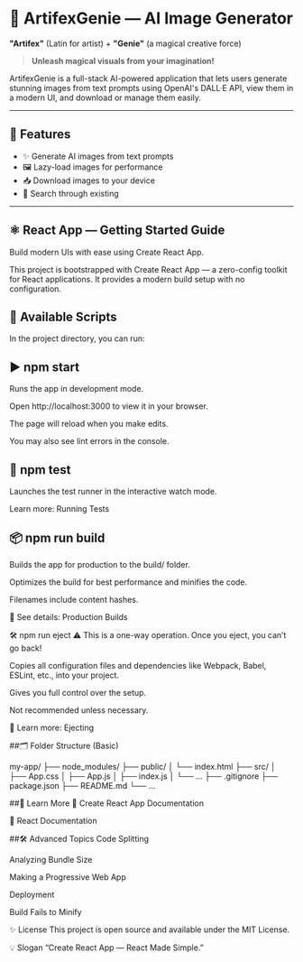 # 🎨 ArtifexGenie — AI Image Generator

**"Artifex"** (Latin for artist) + **"Genie"** (a magical creative force)  
> **Unleash magical visuals from your imagination!**

ArtifexGenie is a full-stack AI-powered application that lets users generate stunning images from text prompts using OpenAI's DALL·E API, view them in a modern UI, and download or manage them easily.

---

## 📌 Features

- ✨ Generate AI images from text prompts
- 🖼️ Lazy-load images for performance
- 📥 Download images to your device
- 🔎 Search through existing

---

## ⚛️ React App — Getting Started Guide
Build modern UIs with ease using Create React App.

This project is bootstrapped with Create React App — a zero-config toolkit for React applications. It provides a modern build setup with no configuration.

## 🚀 Available Scripts
In the project directory, you can run:

## ▶ npm start
Runs the app in development mode.

Open http://localhost:3000 to view it in your browser.

The page will reload when you make edits.

You may also see lint errors in the console.

## 🧪 npm test
Launches the test runner in the interactive watch mode.

Learn more: Running Tests

## 📦 npm run build
Builds the app for production to the build/ folder.

Optimizes the build for best performance and minifies the code.

Filenames include content hashes.

📄 See details: Production Builds

🛠️ npm run eject
⚠️ This is a one-way operation. Once you eject, you can’t go back!

Copies all configuration files and dependencies like Webpack, Babel, ESLint, etc., into your project.

Gives you full control over the setup.

Not recommended unless necessary.

📄 Learn more: Ejecting

##🗂️ Folder Structure (Basic)

my-app/
├── node_modules/
├── public/
│   └── index.html
├── src/
│   ├── App.css
│   ├── App.js
│   ├── index.js
│   └── ...
├── .gitignore
├── package.json
├── README.md
└── ...


##🔗 Learn More
📘 Create React App Documentation

📘 React Documentation

##🛠️ Advanced Topics
Code Splitting

Analyzing Bundle Size

Making a Progressive Web App

Deployment

Build Fails to Minify

✨ License
This project is open source and available under the MIT License.

💡 Slogan
“Create React App — React Made Simple.”


